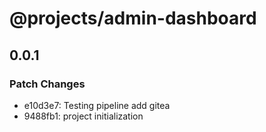 # @projects/admin-dashboard

## 0.0.1

### Patch Changes

- e10d3e7: Testing pipeline add gitea
- 9488fb1: project initialization
